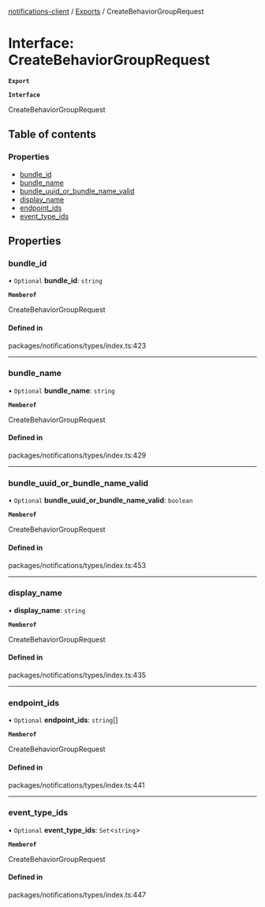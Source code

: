 [notifications-client](../README.md) / [Exports](../modules.md) / CreateBehaviorGroupRequest

# Interface: CreateBehaviorGroupRequest

**`Export`**

**`Interface`**

CreateBehaviorGroupRequest

## Table of contents

### Properties

- [bundle\_id](CreateBehaviorGroupRequest.md#bundle_id)
- [bundle\_name](CreateBehaviorGroupRequest.md#bundle_name)
- [bundle\_uuid\_or\_bundle\_name\_valid](CreateBehaviorGroupRequest.md#bundle_uuid_or_bundle_name_valid)
- [display\_name](CreateBehaviorGroupRequest.md#display_name)
- [endpoint\_ids](CreateBehaviorGroupRequest.md#endpoint_ids)
- [event\_type\_ids](CreateBehaviorGroupRequest.md#event_type_ids)

## Properties

### bundle\_id

• `Optional` **bundle\_id**: `string`

**`Memberof`**

CreateBehaviorGroupRequest

#### Defined in

packages/notifications/types/index.ts:423

___

### bundle\_name

• `Optional` **bundle\_name**: `string`

**`Memberof`**

CreateBehaviorGroupRequest

#### Defined in

packages/notifications/types/index.ts:429

___

### bundle\_uuid\_or\_bundle\_name\_valid

• `Optional` **bundle\_uuid\_or\_bundle\_name\_valid**: `boolean`

**`Memberof`**

CreateBehaviorGroupRequest

#### Defined in

packages/notifications/types/index.ts:453

___

### display\_name

• **display\_name**: `string`

**`Memberof`**

CreateBehaviorGroupRequest

#### Defined in

packages/notifications/types/index.ts:435

___

### endpoint\_ids

• `Optional` **endpoint\_ids**: `string`[]

**`Memberof`**

CreateBehaviorGroupRequest

#### Defined in

packages/notifications/types/index.ts:441

___

### event\_type\_ids

• `Optional` **event\_type\_ids**: `Set`<`string`\>

**`Memberof`**

CreateBehaviorGroupRequest

#### Defined in

packages/notifications/types/index.ts:447
